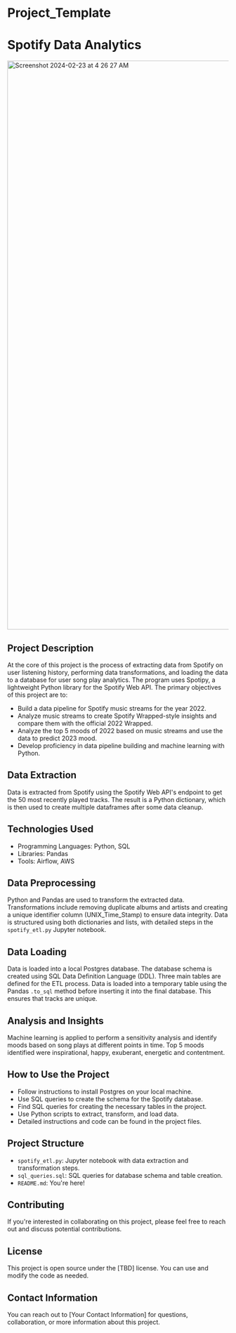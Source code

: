 # Project_Template

# Spotify Data Analytics

<img width="1296" alt="Screenshot 2024-02-23 at 4 26 27 AM" src="https://github.com/PeterNdiforchu/Project_Template/assets/76578061/2f763b8b-2f79-4fb0-a490-d6cd4ae5572c">

## Project Description
At the core of this project is the process of extracting data from Spotify on user listening history, performing data transformations, and loading the data to a database for user song play analytics. The program uses Spotipy, a lightweight Python library for the Spotify Web API. The primary objectives of this project are to:
- Build a data pipeline for Spotify music streams for the year 2022.
- Analyze music streams to create Spotify Wrapped-style insights and compare them with the official 2022 Wrapped.
- Analyze the top 5 moods of 2022 based on music streams and use the data to predict 2023 mood.
- Develop proficiency in data pipeline building and machine learning with Python.

## Data Extraction
Data is extracted from Spotify using the Spotify Web API's endpoint to get the 50 most recently played tracks. The result is a Python dictionary, which is then used to create multiple dataframes after some data cleanup.

## Technologies Used
- Programming Languages: Python, SQL
- Libraries: Pandas
- Tools: Airflow, AWS

## Data Preprocessing
Python and Pandas are used to transform the extracted data. Transformations include removing duplicate albums and artists and creating a unique identifier column (UNIX_Time_Stamp) to ensure data integrity. Data is structured using both dictionaries and lists, with detailed steps in the `spotify_etl.py` Jupyter notebook.

## Data Loading
Data is loaded into a local Postgres database. The database schema is created using SQL Data Definition Language (DDL). Three main tables are defined for the ETL process. Data is loaded into a temporary table using the Pandas `.to_sql` method before inserting it into the final database. This ensures that tracks are unique.

## Analysis and Insights
Machine learning is applied to perform a sensitivity analysis and identify moods based on song plays at different points in time. Top 5 moods identified were inspirational, happy, exuberant, energetic and contentment.

## How to Use the Project
- Follow instructions to install Postgres on your local machine.
- Use SQL queries to create the schema for the Spotify database.
- Find SQL queries for creating the necessary tables in the project.
- Use Python scripts to extract, transform, and load data.
- Detailed instructions and code can be found in the project files.

## Project Structure
- `spotify_etl.py`: Jupyter notebook with data extraction and transformation steps.
- `sql_queries.sql`: SQL queries for database schema and table creation.
- `README.md`: You're here!

## Contributing
If you're interested in collaborating on this project, please feel free to reach out and discuss potential contributions.

## License
This project is open source under the [TBD] license. You can use and modify the code as needed.

## Contact Information
You can reach out to [Your Contact Information] for questions, collaboration, or more information about this project.


